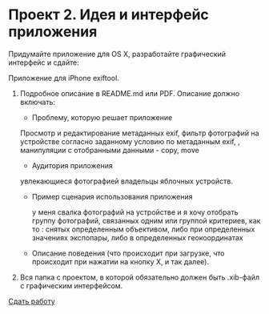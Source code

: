 Проект 2. Идея и интерфейс приложения
=============

Придумайте приложение для OS X, разработайте графический интерфейс и сдайте:

Приложение для iPhone exiftool.


1. Подробное описание в README.md или PDF. Описание должно включать:
	* Проблему, которую решает приложение
    
    Просмотр и редактирование метаданных exif, фильтр  фотографий  на устройстве согласно заданному условию по метаданным exif, , манипуляции с отобранными данными - copy, move
    
	* Аудитория приложения
    
    увлекающиеся фотографией владельцы яблочных устройств.

	* Пример сценария использования приложения
        
        у меня свалка фотографий на устройстве и я хочу отобрать  группу фотографий, связанных одним или группой критериев, как то : снятых определенным объективом, либо при определенных значениях экспопары, либо в определенных геокоординатах
    
	* Описание поведения (что происходит при загрузке, что происходит при нажатии на кнопку Х, и так далее).
    
2. Вся папка с проектом, в которой обязательно должен быть .xib-файл с графическим интерфейсом.



[Сдать работу](https://u.hexlet.org/courses/4/assignments/6)


